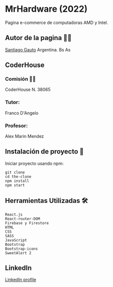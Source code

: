 # MrHardware (2022)

Pagina e-commerce de computadoras AMD y Intel.

## Autor de la pagina 🙋‍♂️

[Santiago Gauto](https://github.com/SantiagoGauto) 
Argentina. Bs As

## CoderHouse

### Comisión 👨‍💻
CoderHouse N. 38065
### Tutor:
Franco D'Angelo
### Profesor:
Alex Marin Mendez

## Instalación de proyecto 🧰
Iniciar proyecto usando npm:

    git clone
    cd the-clone
    npm install 
    npm start

## Herramientas Utilizadas 🛠

    React.js
    React-router-DOM
    Firebase y Firestore
    HTML
    CSS
    SASS
    JavaScript
    Bootstrap
    Bootstrap-icons
    SweetAlert 2

## LinkedIn

[LinkedIn profile](https://www.linkedin.com/in/santiago-gauto-610094240/)